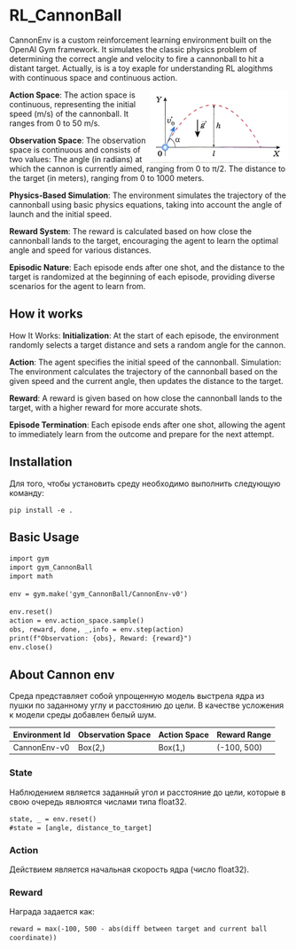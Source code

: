 # RL_CannonBall

CannonEnv is a custom reinforcement learning environment built on the OpenAI Gym framework. It simulates the classic physics problem of determining the correct angle and velocity to fire a cannonball to hit a distant target. Actually, is is a toy exaple for understanding RL alogithms with continuous space and continuous action.

<img align="right" src="Images/image.jpg" alt="CannonEnv Environment" width="250"/>

**Action Space**: The action space is continuous, representing the initial speed (m/s) of the cannonball. It ranges from 0 to 50 m/s.

**Observation Space**: The observation space is continuous and consists of two values:
The angle (in radians) at which the cannon is currently aimed, ranging from 0 to π/2.
The distance to the target (in meters), ranging from 0 to 1000 meters.

**Physics-Based Simulation**: The environment simulates the trajectory of the cannonball using basic physics equations, taking into account the angle of launch and the initial speed.

**Reward System**: The reward is calculated based on how close the cannonball lands to the target, encouraging the agent to learn the optimal angle and speed for various distances.

**Episodic Nature**: Each episode ends after one shot, and the distance to the target is randomized at the beginning of each episode, providing diverse scenarios for the agent to learn from.

## How it works

How It Works:
**Initialization**: At the start of each episode, the environment randomly selects a target distance and sets a random angle for the cannon.

**Action**: The agent specifies the initial speed of the cannonball.
Simulation: The environment calculates the trajectory of the cannonball based on the given speed and the current angle, then updates the distance to the target.

**Reward**: A reward is given based on how close the cannonball lands to the target, with a higher reward for more accurate shots.

**Episode Termination**: Each episode ends after one shot, allowing the agent to immediately learn from the outcome and prepare for the next attempt.



## Installation
Для того, чтобы установить среду необходимо выполнить следующую команду:
```
pip install -e .
```

## Basic Usage
```
import gym
import gym_CannonBall
import math

env = gym.make('gym_CannonBall/CannonEnv-v0')

env.reset()
action = env.action_space.sample()
obs, reward, done, _,info = env.step(action)
print(f"Observation: {obs}, Reward: {reward}")
env.close()
```

## About Cannon env
Среда представляет собой упрощенную модель выстрела ядра из пушки по заданному углу и расстоянию до цели. В качестве усложения к модели среды добавлен белый шум.

| Environment Id | Observation Space |Action Space| Reward Range | 
| -------------| ------ |------ | -----------|
| CannonEnv-v0 |Box(2,) |Box(1,)|(-100, 500) | 

### State
Наблюдением является заданный угол и расстояние до цели, которые в свою очередь явлюятся числами типа float32.
 
```
state, _ = env.reset()
#state = [angle, distance_to_target]
```

### Action
Действием является начальная скорость ядра (число float32).

### Reward
Награда задается как:
```
reward = max(-100, 500 - abs(diff between target and current ball coordinate))
```

